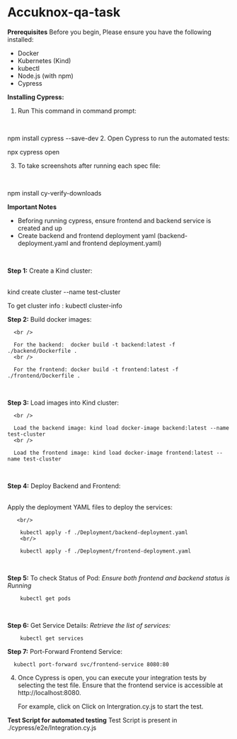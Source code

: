 # Accuknox-qa-task

**Prerequisites**
Before you begin, Please ensure you have the following installed:

- Docker
- Kubernetes (Kind)
- kubectl
- Node.js (with npm)
- Cypress

**Installing Cypress:**

1. Run This command in command prompt: 
  <br />
  
   npm install cypress --save-dev 
2. Open Cypress to run the automated tests: 
<br />
  
npx cypress open

3. To take screenshots after running each spec file: 
<br />
  
npm install cy-verify-downloads


**Important Notes**

- Beforing running cypress, ensure frontend and backend service is created and up 
- Create backend and frontend deployment yaml (backend-deployment.yaml and frontend deployment.yaml)
<br/>

 **Step 1:** Create a Kind cluster:  
 <br />
  
 kind create cluster --name test-cluster
<br />
  
  To get cluster info : kubectl cluster-info
<br/>

**Step 2:**  Build docker images:
      
      <br />

      For the backend:  docker build -t backend:latest -f ./backend/Dockerfile . 
      <br />

      For the frontend: docker build -t frontend:latest -f ./frontend/Dockerfile .
<br/>

**Step 3:** Load images into Kind cluster:
      
      <br />

      Load the backend image: kind load docker-image backend:latest --name test-cluster
      <br />

      Load the frontend image: kind load docker-image frontend:latest --name test-cluster
<br/>

**Step 4:** Deploy Backend and Frontend:

  <br/>
      Apply the deployment YAML files to deploy the services:
       
       <br/>

        kubectl apply -f ./Deployment/backend-deployment.yaml
        <br/>

        kubectl apply -f ./Deployment/frontend-deployment.yaml
<br/>

**Step 5:** To check Status of Pod:
     *Ensure both frontend and backend status is Running*
     <br/>

        kubectl get pods  
<br/>

**Step 6:** Get Service Details: 
      *Retrieve the list of services:*
      <br/>

        kubectl get services
  
**Step 7:** Port-Forward Frontend Service:
<br />

      kubectl port-forward svc/frontend-service 8080:80

4. Once Cypress is open, you can execute your integration tests by selecting the test file. Ensure that the frontend service is accessible at http://localhost:8080.

	For example, click on Click on Intergration.cy.js to start the test.

**Test Script for automated testing**
Test Script is present in ./cypress/e2e/Integration.cy.js 